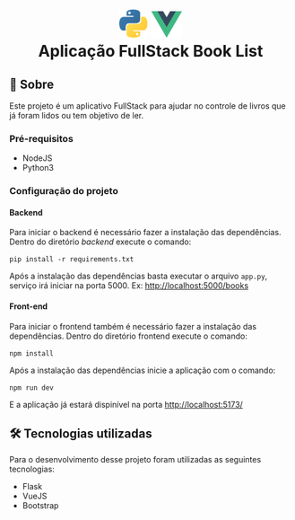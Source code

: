 <h1 align="center">
 <img src="https://github.com/ipedromotta/VueJS-Flask/blob/main/frontend/src/assets/logo-python.png" width="50"> <img src="https://github.com/ipedromotta/VueJS-Flask/blob/main/frontend/src/assets/logo.png" width="55"><br>Aplicação FullStack Book List
</h1>

## :page_facing_up: Sobre #

Este projeto é um aplicativo FullStack para ajudar no controle de livros que já foram lidos ou tem objetivo de ler.

### Pré-requisitos

- NodeJS
- Python3

### Configuração do projeto

#### Backend

Para iniciar o backend é necessário fazer a instalação das dependências. Dentro do diretório *backend* execute o comando:
```
pip install -r requirements.txt
```

Após a instalação das dependências basta executar o arquivo `app.py`, serviço irá iniciar na porta 5000.
Ex: <a href="http://localhost:5000/books">http://localhost:5000/books</a>

#### Front-end

Para iniciar o frontend também é necessário fazer a instalação das dependências. Dentro do diretório frontend execute o comando:
```
npm install
```
Após a instalação das dependências inicie a aplicação com o comando:
```
npm run dev
```
E a aplicação já estará dispinível na porta <a href="http://localhost:5173/">http://localhost:5173/</a>

## 🛠️ Tecnologias utilizadas #

Para o desenvolvimento desse projeto foram utilizadas as seguintes tecnologias:

* Flask
* VueJS
* Bootstrap
